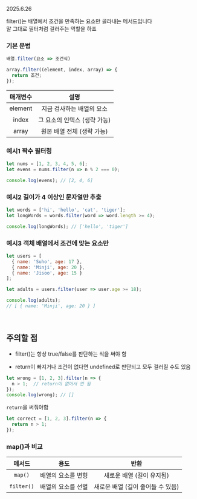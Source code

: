 2025.6.26

filter()는 배열에서 조건을 만족하는 요소만 골라내는 메서드입니다<br>
말 그대로 필터처럼 걸러주는 역할을 하죠

### 기본 문법
```js
배열.filter(요소 => 조건식)
```
```js
array.filter((element, index, array) => {
  return 조건;
});
```
매개변수|설명
|:-:|:-:|
element|지금 검사하는 배열의 요소
index|그 요소의 인덱스 (생략 가능)
array|원본 배열 전체 (생략 가능)

### 예시1 짝수 필터링
```js
let nums = [1, 2, 3, 4, 5, 6];
let evens = nums.filter(n => n % 2 === 0);

console.log(evens); // [2, 4, 6]
```

### 예시2 길이가 4 이상인 문자열만 추출
```js
let words = ['hi', 'hello', 'cat', 'tiger'];
let longWords = words.filter(word => word.length >= 4);

console.log(longWords); // ['hello', 'tiger']
```

### 예시3 객체 배열에서 조건에 맞는 요소만
```js
let users = [
  { name: 'Suho', age: 17 },
  { name: 'Minji', age: 20 },
  { name: 'Jisoo', age: 15 }
];

let adults = users.filter(user => user.age >= 18);

console.log(adults);
// [ { name: 'Minji', age: 20 } ]
```

<br>

## 주의할 점
- filter()는 항상 true/false를 판단하는 식을 써야 함

- return이 빠지거나 조건이 없다면 undefined로 판단되고 모두 걸러질 수도 있음
```js
let wrong = [1, 2, 3].filter(n => {
  n > 1;  // return이 없어서 안 됨
});
console.log(wrong); // []
```
`return`을 써줘야함
```js
let correct = [1, 2, 3].filter(n => {
  return n > 1;
});
```

### map()과 비교
메서드|용도|반환
|:-:|:-:|:-:|
`map()`|배열의 요소를 변형|새로운 배열 (길이 유지됨)
`filter()`|배열의 요소를 선별|새로운 배열 (길이 줄어들 수 있음)

